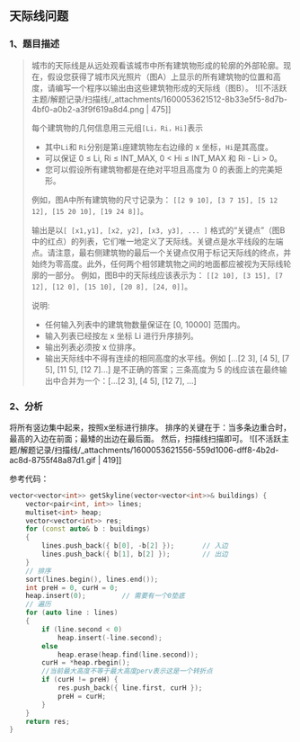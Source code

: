 
## 天际线问题

### 1、题目描述
> 城市的天际线是从远处观看该城市中所有建筑物形成的轮廓的外部轮廓。现在，假设您获得了城市风光照片（图A）上显示的所有建筑物的位置和高度，请编写一个程序以输出由这些建筑物形成的天际线（图B）。
> ![[不活跃主题/解题记录/扫描线/_attachments/1600053621512-8b33e5f5-8d7b-4bf0-a0b2-a3f9f619a8d4.png | 475]]
> 
> 每个建筑物的几何信息用三元组`[Li，Ri，Hi]`表示
> - 其中`Li`和 `Ri`分别是第`i`座建筑物左右边缘的 x 坐标，`Hi`是其高度。
> - 可以保证 0 ≤ Li, Ri ≤ INT_MAX, 0 < Hi ≤ INT_MAX 和 Ri - Li > 0。
> - 您可以假设所有建筑物都是在绝对平坦且高度为 0 的表面上的完美矩形。
> 
> 例如，图A中所有建筑物的尺寸记录为：
> 	`[[2 9 10], [3 7 15], [5 12 12], [15 20 10], [19 24 8]]`。
> 
> 输出是以`[ [x1,y1], [x2, y2], [x3, y3], ... ]` 格式的“关键点”（图B中的红点）的列表，它们唯一地定义了天际线。关键点是水平线段的左端点。请注意，最右侧建筑物的最后一个关键点仅用于标记天际线的终点，并始终为零高度。此外，任何两个相邻建筑物之间的地面都应被视为天际线轮廓的一部分。
> 例如，图B中的天际线应该表示为：
> 	`[[2 10], [3 15], [7 12], [12 0], [15 10], [20 8], [24, 0]]`。
> 
> 说明:
> - 任何输入列表中的建筑物数量保证在 [0, 10000] 范围内。
> - 输入列表已经按左 x 坐标 Li  进行升序排列。
> - 输出列表必须按 x 位排序。
> - 输出天际线中不得有连续的相同高度的水平线。例如 [...[2 3], [4 5], [7 5], [11 5], [12 7]...] 是不正确的答案；三条高度为 5 的线应该在最终输出中合并为一个：[...[2 3], [4 5], [12 7], ...]



### 2、分析
将所有竖边集中起来，按照x坐标进行排序。
排序的关键在于：当多条边重合时，最高的入边在前面；最矮的出边在最后面。
然后，扫描线扫描即可。
![[不活跃主题/解题记录/扫描线/_attachments/1600053621556-559d1006-dff8-4b2d-ac8d-8755f48a87d1.gif | 419]]

参考代码：
```cpp
vector<vector<int>> getSkyline(vector<vector<int>>& buildings) {
    vector<pair<int, int>> lines;
    multiset<int> heap;
    vector<vector<int>> res;
    for (const auto& b : buildings)
    {
        lines.push_back({ b[0], -b[2] });		// 入边
        lines.push_back({ b[1], b[2] });		// 出边
    }
    // 排序
    sort(lines.begin(), lines.end());
    int preH = 0, curH = 0;
    heap.insert(0);			// 需要有一个0垫底
    // 遍历
    for (auto line : lines)
    {
        if (line.second < 0)
            heap.insert(-line.second);
        else
            heap.erase(heap.find(line.second));
        curH = *heap.rbegin();
        //当前最大高度不等于最大高度perv表示这是一个转折点
        if (curH != preH) {
            res.push_back({ line.first, curH });
            preH = curH;
        }
    }
    return res;
}
```

